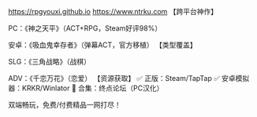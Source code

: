   <https://rpgyouxi.github.io>
  <https://www.ntrku.com>
  【跨平台神作】

PC：《神之天平》（ACT+RPG，Steam好评98%）

安卓：《吸血鬼幸存者》（弹幕ACT，官方移植）
【类型覆盖】

SLG：《三角战略》（战棋）

ADV：《千恋万花》（恋爱）
【资源获取】
✅ 正版：Steam/TapTap
✅ 安卓模拟器：KRKR/Winlator
💎 合集：终点论坛（PC汉化）

双端畅玩，免费/付费精品一网打尽！
